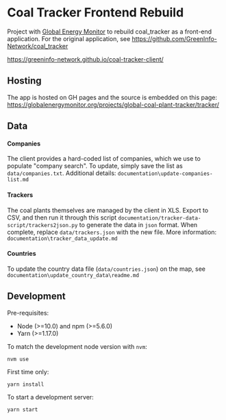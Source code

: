 # Coal Tracker Frontend Rebuild
Project with [Global Energy Monitor](https://globalenergymonitor.org/) to rebuild coal_tracker as a front-end application. For the original application, see https://github.com/GreenInfo-Network/coal_tracker

https://greeninfo-network.github.io/coal-tracker-client/

## Hosting

The app is hosted on GH pages and the source is embedded on this page: https://globalenergymonitor.org/projects/global-coal-plant-tracker/tracker/

## Data

#### Companies
The client provides a hard-coded list of companies, which we use to populate "company search". To update, simply save the list as `data/companies.txt`. Additional details: `documentation\update-companies-list.md`

#### Trackers
The coal plants themselves are managed by the client in XLS. Export to CSV, and then run it through this script `documentation/tracker-data-script/trackers2json.py` to generate the data in `json` format. When complete, replace `data/trackers.json` with the new file. More information: `documentation\tracker_data_update.md`

#### Countries
To update the country data file (`data/countries.json`) on the map, see `documentation\update_country_data\readme.md`


## Development

Pre-requisites:
* Node (>=10.0) and npm (>=5.6.0)
* Yarn (>=1.17.0)

To match the development node version with `nvm`:
```
nvm use
```

First time only:
```
yarn install
```

To start a development server:
```
yarn start
```

